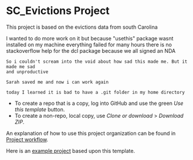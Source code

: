 # SC_Evictions Project 

This project is based on the evictions data from south Carolina 

I wanted to do more work on it but because "usethis" package wasnt installed on my machine everything failed 
    for many hours 
    there is no stackoverflow help for the dcl package 
    because we all signed an NDA 
    
    So i couldn't scream into the void about how sad this made me. But it made me sad 
    and unproductive
    
    Sarah saved me and now i can work again 
    
    today I learned it is bad to have a .git folder in my home directory 


* To create a repo that is a copy, log into GitHub and use the green _Use this template_ button.
* To create a non-repo, local copy, use _Clone or download_ > _Download ZIP_.

An explanation of how to use this project organization can be found in [Project workflow](https://dcl-workflow.stanford.edu/project-workflow.html).

Here is an [example project](https://github.com/dcl-docs/project-example) based upon this template.
